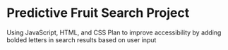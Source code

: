 # Predictive Fruit Search Project
Using JavaScript, HTML, and CSS
Plan to improve accessibility by adding bolded letters in search results based on user input
